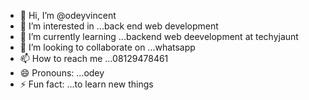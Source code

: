 - 👋 Hi, I’m @odeyvincent
- 👀 I’m interested in ...back end web development
- 🌱 I’m currently learning ...backend web deevelopment at techyjaunt
- 💞️ I’m looking to collaborate on ...whatsapp
- 📫 How to reach me ...08129478461
- 😄 Pronouns: ...odey
- ⚡ Fun fact: ...to learn new things

<!---
odeyvincent/odeyvincent is a ✨ special ✨ repository because its `README.md` (this file) appears on your GitHub profile.
You can click the Preview link to take a look at your changes.
--->
